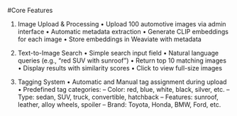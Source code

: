 #Core Features

1. Image Upload & Processing
• Upload 100 automotive images via admin interface
• Automatic metadata extraction
• Generate CLIP embeddings for each image
• Store embeddings in Weaviate with metadata

2. Text-to-Image Search
• Simple search input field
• Natural language queries (e.g., “red SUV with sunroof”)
• Return top 10 matching images
• Display results with similarity scores
• Click to view full-size images

3. Tagging System
• Automatic and Manual tag assignment during upload
• Predefined tag categories:
– Color: red, blue, white, black, silver, etc.
– Type: sedan, SUV, truck, convertible, hatchback
– Features: sunroof, leather, alloy wheels, spoiler
– Brand: Toyota, Honda, BMW, Ford, etc.